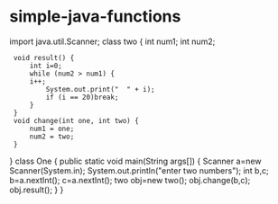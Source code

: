 # simple-java-functions
import java.util.Scanner;
 class two {
     int num1;
     int num2;

     void result() {
         int i=0;
         while (num2 > num1) {
         i++;
             System.out.print("  " + i);
             if (i == 20)break;
         }
     }
     void change(int one, int two) {
         num1 = one;
         num2 = two;
     }
 }
class One
{
    public static void main(String args[])
    {
        Scanner a=new Scanner(System.in);
        System.out.println("enter two numbers");
        int b,c;
        b=a.nextInt();
        c=a.nextInt();
        two obj=new two();
        obj.change(b,c);
        obj.result();
    }
}
